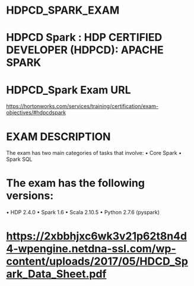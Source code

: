 # HDPCD_SPARK_EXAM

# HDPCD Spark : HDP CERTIFIED DEVELOPER (HDPCD): APACHE SPARK

# HDPCD_Spark Exam URL

https://hortonworks.com/services/training/certification/exam-objectives/#hdpcdspark

# EXAM DESCRIPTION
The exam has two main categories of tasks that involve:
• Core Spark
• Spark SQL
# The exam has the following versions:
• HDP 2.4.0
• Spark 1.6
• Scala 2.10.5
• Python 2.7.6 (pyspark)

# https://2xbbhjxc6wk3v21p62t8n4d4-wpengine.netdna-ssl.com/wp-content/uploads/2017/05/HDCD_Spark_Data_Sheet.pdf



